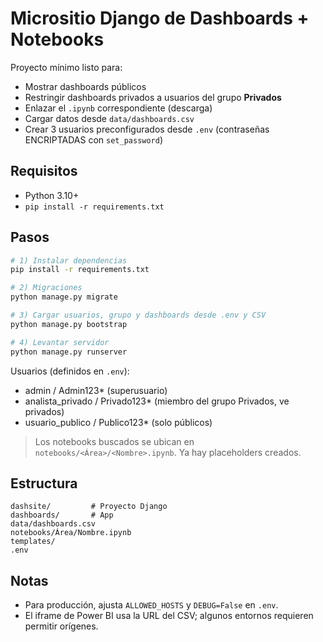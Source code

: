 
# Micrositio Django de Dashboards + Notebooks

Proyecto mínimo listo para:
- Mostrar dashboards públicos
- Restringir dashboards privados a usuarios del grupo **Privados**
- Enlazar el `.ipynb` correspondiente (descarga)
- Cargar datos desde `data/dashboards.csv`
- Crear 3 usuarios preconfigurados desde `.env` (contraseñas ENCRIPTADAS con `set_password`)

## Requisitos
- Python 3.10+
- `pip install -r requirements.txt`

## Pasos
```bash
# 1) Instalar dependencias
pip install -r requirements.txt

# 2) Migraciones
python manage.py migrate

# 3) Cargar usuarios, grupo y dashboards desde .env y CSV
python manage.py bootstrap

# 4) Levantar servidor
python manage.py runserver
```

Usuarios (definidos en `.env`):
- admin / Admin123* (superusuario)
- analista_privado / Privado123* (miembro del grupo Privados, ve privados)
- usuario_publico / Publico123* (solo públicos)

> Los notebooks buscados se ubican en `notebooks/<Área>/<Nombre>.ipynb`. Ya hay placeholders creados.

## Estructura
```
dashsite/         # Proyecto Django
dashboards/       # App
data/dashboards.csv
notebooks/Área/Nombre.ipynb
templates/
.env
```

## Notas
- Para producción, ajusta `ALLOWED_HOSTS` y `DEBUG=False` en `.env`.
- El iframe de Power BI usa la URL del CSV; algunos entornos requieren permitir orígenes.
